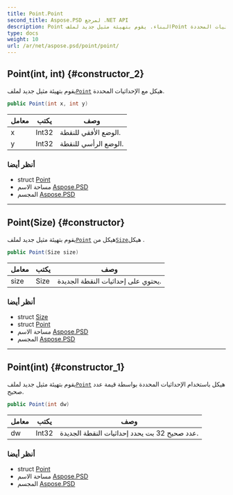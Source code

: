 ```yaml
---
title: Point.Point
second_title: Aspose.PSD لمرجع .NET API
description: Point البناء. يقوم بتهيئة مثيل جديد لملفPoint هيكل مع الإحداثيات المحددة.
type: docs
weight: 10
url: /ar/net/aspose.psd/point/point/
---
```

## Point(int, int) {#constructor_2}

يقوم بتهيئة مثيل جديد لملف[`Point`](../) هيكل مع الإحداثيات المحددة.

```csharp
public Point(int x, int y)
```

| معامل | يكتب | وصف |
| --- | --- | --- |
| x | Int32 | الوضع الأفقي للنقطة. |
| y | Int32 | الوضع الرأسي للنقطة. |

### أنظر أيضا

* struct [Point](../)
* مساحة الاسم [Aspose.PSD](../../point/)
* المجسم [Aspose.PSD](../../../)

---

## Point(Size) {#constructor}

يقوم بتهيئة مثيل جديد لملف[`Point`](../) هيكل من[`Size`](../../size/)هيكل .

```csharp
public Point(Size size)
```

| معامل | يكتب | وصف |
| --- | --- | --- |
| size | Size | يحتوي على إحداثيات النقطة الجديدة. |

### أنظر أيضا

* struct [Size](../../size/)
* struct [Point](../)
* مساحة الاسم [Aspose.PSD](../../point/)
* المجسم [Aspose.PSD](../../../)

---

## Point(int) {#constructor_1}

يقوم بتهيئة مثيل جديد لملف[`Point`](../) هيكل باستخدام الإحداثيات المحددة بواسطة قيمة عدد صحيح.

```csharp
public Point(int dw)
```

| معامل | يكتب | وصف |
| --- | --- | --- |
| dw | Int32 | عدد صحيح 32 بت يحدد إحداثيات النقطة الجديدة. |

### أنظر أيضا

* struct [Point](../)
* مساحة الاسم [Aspose.PSD](../../point/)
* المجسم [Aspose.PSD](../../../)


